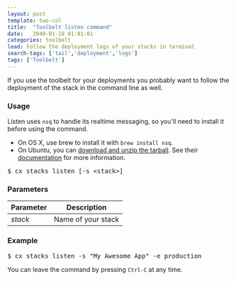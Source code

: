 ```yaml
---
layout: post
template: two-col
title:  "Toolbelt listen command"
date:   2040-01-18 01:01:01
categories: toolbelt
lead: Follow the deployment logs of your stacks in terminal
search-tags: ['tail','deployment','logs']
tags: ['Toolbelt']
---
```


If you use the toolbelt for your deployments you probably want to follow the deployment of the stack in the command line as well. 

<h3 id="list_usage">Usage</h3>

Listen uses `nsq` to handle its realtime messaging, so you'll need to install it before using the command. 

- On OS X, use brew to install it with `brew install nsq`. 
- On Ubuntu, you can [download and unzip the tarball](https://s3.amazonaws.com/bitly-downloads/nsq/nsq-0.3.0.linux-amd64.go1.3.3.tar.gz). See their [documentation](http://nsq.io/deployment/installing.html) for more information.

<pre class="prettyprint">
$ cx stacks listen [-s &lt;stack&gt;]
</pre>

<h3 id="list_params">Parameters</h3>
<table class='table table-bordered table-striped table-small'>
    <thead>
        <tr>
            <th align="center">Parameter</th>
            <th align="center">Description</th>
        </tr>
    </thead>
    <tbody>
        <tr>
            <td><i>stack</i></td>
            <td>Name of your stack</td>
        </tr>
    </tbody>
</table>

<h3 id="list_example">Example</h3>

<pre class="prettyprint">
$ cx stacks listen -s "My Awesome App" -e production
</pre>

You can leave the command by pressing `Ctrl-C` at any time.